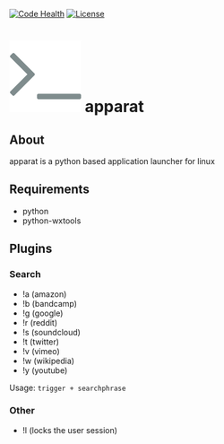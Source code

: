 [![Code Health](https://landscape.io/github/yafp/apparat/master/landscape.svg?style=flat)](https://landscape.io/github/yafp/apparat/master)
[![License](https://img.shields.io/badge/license-GPL3-brightgreen.svg)](LICENSE)

![logo](https://raw.githubusercontent.com/yafp/apparat/master/src/gfx/core/bt_appIcon_128.png)
apparat
==========

## About
apparat is a python based application launcher for linux


## Requirements
- python
- python-wxtools


## Plugins
### Search
- !a (amazon)
- !b (bandcamp)
- !g (google)
- !r (reddit)
- !s (soundcloud)
- !t (twitter)
- !v (vimeo)
- !w (wikipedia)
- !y (youtube)

Usage: 
```trigger + searchphrase```

### Other
- !l (locks the user session)
